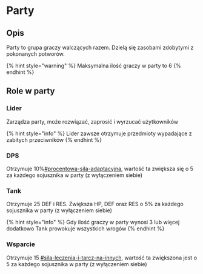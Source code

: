# Party

## Opis

Party to grupa graczy walczących razem. Dzielą się zasobami zdobytymi z pokonanych potworów.

{% hint style="warning" %}
Maksymalna ilość graczy w party to 6
{% endhint %}

## Role w party

### Lider

Zarządza party, może rozwiązać, zaprosić i wyrzucać użytkowników

{% hint style="info" %}
Lider zawsze otrzymuje przedmioty wypadające z zabitych przeciwników
{% endhint %}

### DPS

Otrzymuje 10%[#procentowa-sila-adaptacyjna](../inne/statystyki.md#procentowa-sila-adaptacyjna "mention"), wartość ta zwiększa się o 5 za każdego sojusznika w party (z wyłączeniem siebie)

### Tank

Otrzymuje 25 DEF i RES. Zwiększa HP, DEF oraz RES o 5% za każdego sojusznika w party (z wyłączeniem siebie)

{% hint style="info" %}
Gdy ilość graczy w party wynosi 3 lub więcej dodatkowo Tank prowokuje wszystkich wrogów
{% endhint %}

### Wsparcie

Otrzymuje 15 [#sila-leczenia-i-tarcz-na-innych](../inne/statystyki.md#sila-leczenia-i-tarcz-na-innych "mention"), wartość ta zwiększona jest o 5 za każdego sojusznika w party (z wyłączeniem siebie)
